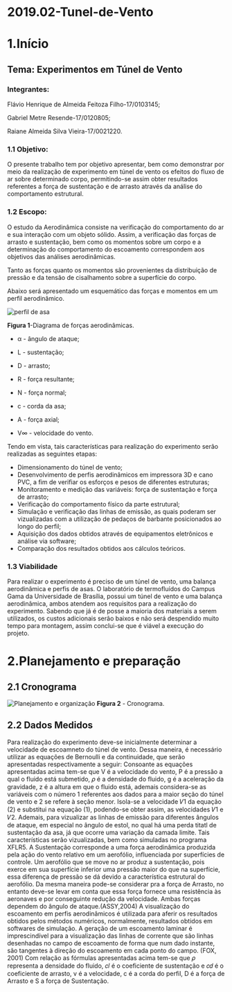 # 2019.02-Tunel-de-Vento
# 1.Início
## Tema: Experimentos em Túnel de Vento
### Integrantes:
Flávio Henrique de Almeida Feitoza Filho-17/0103145;

Gabriel Metre Resende-17/0120805;

Raiane Almeida Silva Vieira-17/0021220.
### 1.1 Objetivo:
 O presente trabalho tem por objetivo apresentar, bem como demonstrar por meio da realização de experimento em túnel de vento os efeitos do fluxo de ar sobre determinado corpo, permitindo-se assim obter resultados referentes a força de sustentação e de arrasto através da análise do comportamento estrutural. 
### 1.2 Escopo:
O estudo da Aerodinâmica consiste na verificação do comportamento do ar e sua interação com um objeto sólido. Assim, a verificação das forças de arrasto e sustentação, bem como os momentos sobre um corpo e a determinação do comportamento do escoamento correspondem aos objetivos das análises aerodinâmicas.

Tanto as forças quanto os momentos são provenientes da distribuição de pressão e da tensão de cisalhamento sobre a superfície do corpo.

Abaixo será apresentado um esquemático das forças e momentos em um perfil aerodinâmico.

![perfil de asa](https://github.com/laboratorio-de-dinamica-dos-fluidos/2019.02-Tunel-de-Vento/blob/master/perfil%20de%20asa.PNG)

**Figura 1**-Diagrama de forças aerodinâmicas.

- &alpha; - ângulo de ataque;

- L - sustentação;

- D - arrasto;

- R - força resultante;

- N - força normal;

- c - corda da asa; 

- A - força axial; 

- V&infin; - velocidade do vento. 

Tendo em vista, tais características para realização do experimento serão realizadas as seguintes etapas:
- Dimensionamento do túnel de vento;
- Desenvolvimento de perfis aerodinâmicos em impressora 3D e cano PVC, a fim de verifiar os esforços e pesos de diferentes estruturas; 
- Monitoramento e medição das variáveis: força de sustentação e força de arrasto;
- Verificação do comportamento físico da parte estrutural;
- Simulação e verificação das linhas de emissão, as quais poderam ser vizualizadas com a utilização de pedaços de barbante posicionados ao longo do perfil; 
- Aquisição dos dados obtidos através de equipamentos eletrônicos e análise via software;
- Comparação dos resultados obtidos aos cálculos teóricos.
### 1.3 Viabilidade
Para realizar o experimento é preciso de um túnel de vento, uma balança aerodinâmica e perfis de asas. O laboratório de termofluídos do Campus Gama da Universidade de Brasília, possui um túnel de vento e uma balança aerodinâmica, ambos atendem aos requisitos para a realização do experimento. Sabendo que já é de posse a maioria dos materiais a serem utilizados, os custos adicionais serão baixos e não será despendido muito tempo para montagem, assim conclui-se que é viável a execução do projeto. 

 # 2.Planejamento e preparação
 ## 2.1 Cronograma
 
![Planejamento e organização](https://github.com/laboratorio-de-dinamica-dos-fluidos/2019.02-Tunel-de-Vento/blob/master/Planejamento%20e%20Organiza%C3%A7%C3%A3o.jpg)
 **Figura 2** - Cronograma.
 ## 2.2 Dados Medidos
 Para realização do experimento deve-se inicialmente determinar a velocidade de escoamneto do túnel de vento. Dessa maneira, é necessário utilizar as equações de Bernoulli e da continuidade, que serão apresentadas respectivamente a seguir:
 Consoante as equações apresentadas acima tem-se que V é a velocidade do vento, P é a pressão a qual o fluido está submetido, 𝜌 é
a densidade do fluido, g é a aceleração da gravidade, z é a altura em que o fluido está, ademais considera-se as
variáveis com o número 1 referentes aos dados para a maior seção do túnel de vento e 2 se refere à
seção menor. Isola-se a velocidade 𝑉1 da equação (2) e substitui na equação (1), podendo-se obter assim, as velocidades 𝑉1 e 𝑉2.
 Ademais, para vizualizar as linhas de emissão para diferentes ângulos de ataque, em especial no ângulo de estol, no qual há uma perda titatl de sustentação da asa, já que ocorre uma variação da camada limite. Tais características serão vizualizadas, bem como simuladas no programa XFLR5.
 A Sustentação corresponde a uma força aerodinâmica produzida pela ação do vento relativo
em um aerofólio, influenciada por superfícies de controle. Um aerofólio que se move no ar produz a sustentação, pois exerce em sua
superfície inferior uma pressão maior do que na superfície, essa diferença de pressão se dá devido a característica estrutural do aerofólio. Da mesma maneira pode-se considerar pra a força de Arrasto, no entanto deve-se levar em conta que essa força fornece uma resistência às aeronaves e por conseguinte redução da velocidade. Ambas forças dependem do ângulo de ataque.(ASSY,2004)
A visualização do escoamento em perfis aerodinâmicos é utilizada para aferir os resultados obtidos pelos métodos numéricos, normalmente, resultados obtidos em softwares
de simulação. A geração de um escoamento laminar é imprescindível para a visualização
das linhas de corrente que são linhas desenhadas no campo de escoamento de forma que
num dado instante, são tangentes à direção do escoamento em cada ponto do campo.
(FOX, 2001)
Com relação as fórmulas apresentadas acima tem-se que 𝜌 representa a densidade do fluido, 𝑐𝑙 é o coeficiente de sustentação e 𝑐𝑑 é o
coeficiente de arrasto, v é a velocidade, c é a corda do perfil, D é a força de Arrasto e S a força de Sustentação.
